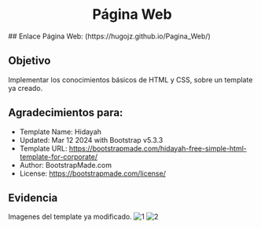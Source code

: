 <h1 align="center"> Página Web </h1>
## Enlace Página Web:
(https://hugojz.github.io/Pagina_Web/)

## Objetivo
Implementar los conocimientos básicos de HTML y CSS, sobre un template ya creado.

## Agradecimientos para:

  * Template Name: Hidayah
  * Updated: Mar 12 2024 with Bootstrap v5.3.3
  * Template URL: https://bootstrapmade.com/hidayah-free-simple-html-template-for-corporate/
  * Author: BootstrapMade.com
  * License: https://bootstrapmade.com/license/



  ## Evidencia
  Imagenes del template ya modificado.
  ![1](https://github.com/HugoJz/My_First_Page/assets/84484618/74a34459-c67f-4b6a-914f-8a4cc47b021d)
  ![2](https://github.com/HugoJz/My_First_Page/assets/84484618/d6d7f23a-6979-4bdf-a312-3e80ff9e302e)

  
